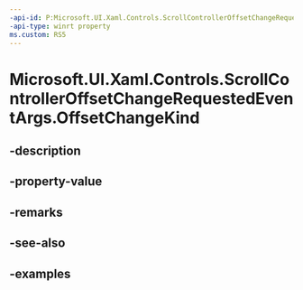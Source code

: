 ```yaml
---
-api-id: P:Microsoft.UI.Xaml.Controls.ScrollControllerOffsetChangeRequestedEventArgs.OffsetChangeKind
-api-type: winrt property
ms.custom: RS5
---
```


<!-- Property syntax.
public ScrollerViewChangeKind OffsetChangeKind { get; }
-->

# Microsoft.UI.Xaml.Controls.ScrollControllerOffsetChangeRequestedEventArgs.OffsetChangeKind

## -description

## -property-value

## -remarks

## -see-also

## -examples

